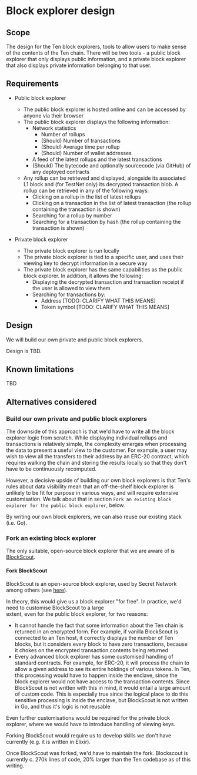 # Block explorer design

## Scope

The design for the Ten block explorers, tools to allow users to make sense of the contents of the Ten chain. 
There will be two tools - a public block explorer that only displays public information, and a private block explorer 
that also displays private information belonging to that user.
 
## Requirements

* Public block explorer
  * The public block explorer is hosted online and can be accessed by anyone via their browser
  * The public block explorer displays the following information:
    * Network statistics
      * Number of rollups
      * (Should) Number of transactions
      * (Should) Average time per rollup
      * (Should) Number of wallet addresses
    * A feed of the latest rollups and the latest transactions
    * (Should) The bytecode and optionally sourcecode (via GitHub) of any deployed contracts
  * Any rollup can be retrieved and displayed, alongside its associated L1 block and (for TestNet only) its decrypted 
    transaction blob. A rollup can be retrieved in any of the following ways:
    * Clicking on a rollup in the list of latest rollups
    * Clicking on a transaction in the list of latest transaction (the rollup containing the transaction is shown)
    * Searching for a rollup by number
    * Searching for a transaction by hash (the rollup containing the transaction is shown)

* Private block explorer
  * The private block explorer is run locally
  * The private block explorer is tied to a specific user, and uses their viewing key to decrypt information in a 
    secure way
  * The private block explorer has the same capabilities as the public block explorer. In addition, it allows the 
    following:
    * Displaying the decrypted transaction and transaction receipt if the user is allowed to view them
    * Searching for transactions by:
      * Address [TODO: CLARIFY WHAT THIS MEANS]
      * Token symbol [TODO: CLARIFY WHAT THIS MEANS]

## Design

We will build our own private and public block explorers.

Design is TBD.

## Known limitations

TBD

## Alternatives considered

### Build our own private and public block explorers

The downside of this approach is that we'd have to write all the block explorer logic from scratch. While displaying 
individual rollups and transactions is relatively simple, the complexity emerges when processing the data to present a 
useful view to the customer. For example, a user may wish to view all the transfers to their address by an ERC-20 
contract, which requires walking the chain and storing the results locally so that they don't have to be continuously 
recomputed.

However, a decisive upside of building our own block explorers is that Ten's rules about data visibility mean that 
an off-the-shelf block explorer is unlikely to be fit for purpose in various ways, and will require extensive 
customisation. We talk about that in section `Fork an existing block explorer for the public block explorer`, below.

By writing our own block explorers, we can also reuse our existing stack (i.e. Go).

### Fork an existing block explorer

The only suitable, open-source block explorer that we are aware of is 
[BlockScout](https://github.com/blockscout/blockscout).

#### Fork BlockScout

BlockScout is an open-source block explorer, used by Secret Network among others (see 
[here](https://explorer.secret.dev/)).

In theory, this would give us a block explorer "for free". In practice, we'd need to customise BlockScout to a large  
extent, even for the public block explorer, for two reasons:

* It cannot handle the fact that some information about the Ten chain is returned in an encrypted form. For 
  example, if vanilla BlockScout is connected to an Ten host, it correctly displays the number of Ten blocks, 
  but it considers every block to have zero transactions, because it chokes on the encrypted transaction contents being 
  returned
* Every advanced block explorer has some customised handling of standard contracts. For example, for ERC-20, it will 
  process the chain to allow a given address to see its entire holdings of various tokens. In Ten, this processing 
  would have to happen inside the enclave, since the block explorer would not have access to the transaction contents. 
  Since BlockScout is not written with this in mind, it would entail a large amount of custom code. This is especially
  true since the logical place to do this sensitive processing is inside the enclave, but BlockScout is not written in 
  Go, and thus it's logic is not reusable

Even further customisations would be required for the private block explorer, where we would have to introduce handling 
of viewing keys.

Forking BlockScout would require us to develop skills we don't have currently (e.g. it is written in Elixir).

Once BlockScout was forked, we'd have to maintain the fork. Blockscout is currently c. 270k lines of code, 20% larger 
than the Ten codebase as of this writing.
